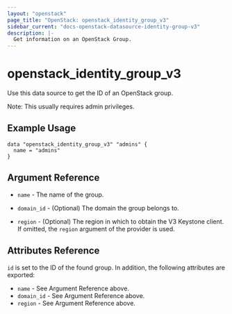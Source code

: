 ```yaml
---
layout: "openstack"
page_title: "OpenStack: openstack_identity_group_v3"
sidebar_current: "docs-openstack-datasource-identity-group-v3"
description: |-
  Get information on an OpenStack Group.
---
```


# openstack\_identity\_group\_v3

Use this data source to get the ID of an OpenStack group.

Note: This usually requires admin privileges.

## Example Usage

```hcl
data "openstack_identity_group_v3" "admins" {
  name = "admins"
}
```

## Argument Reference

* `name` - The name of the group.

* `domain_id` - (Optional) The domain the group belongs to.

* `region` - (Optional) The region in which to obtain the V3 Keystone client.
    If omitted, the `region` argument of the provider is used.


## Attributes Reference

`id` is set to the ID of the found group. In addition, the following attributes
are exported:

* `name` - See Argument Reference above.
* `domain_id` - See Argument Reference above.
* `region` - See Argument Reference above.
